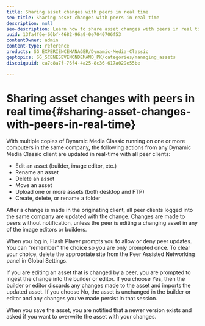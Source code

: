 ```yaml
---
title: Sharing asset changes with peers in real time
seo-title: Sharing asset changes with peers in real time
description: null
seo-description: Learn how to share asset changes with peers in real time.
uuid: 13fa4f6e-66bf-4682-96a9-0e7040706f53
contentOwner: admin
content-type: reference
products: SG_EXPERIENCEMANAGER/Dynamic-Media-Classic
geptopics: SG_SCENESEVENONDEMAND_PK/categories/managing_assets
discoiquuid: ca7c8a7f-76f4-4a25-8c36-617a029e55be

---
```


# Sharing asset changes with peers in real time{#sharing-asset-changes-with-peers-in-real-time}

With multiple copies of Dynamic Media Classic running on one or more computers in the same company, the following actions from any Dynamic Media Classic client are updated in real-time with all peer clients:

* Edit an asset (builder, image editor, etc.)
* Rename an asset
* Delete an asset
* Move an asset
* Upload one or more assets (both desktop and FTP)
* Create, delete, or rename a folder

After a change is made in the originating client, all peer clients logged into the same company are updated with the change. Changes are made to peers without notification, unless the peer is editing a changing asset in any of the image editors or builders.

When you log in, Flash Player prompts you to allow or deny peer updates. You can "remember" the choice so you are only prompted once. To clear your choice, delete the appropriate site from the Peer Assisted Networking panel in Global Settings.

If you are editing an asset that is changed by a peer, you are prompted to ingest the change into the builder or editor. If you choose Yes, then the builder or editor discards any changes made to the asset and imports the updated asset. If you choose No, the asset is unchanged in the builder or editor and any changes you’ve made persist in that session.

When you save the asset, you are notified that a newer version exists and asked if you want to overwrite the asset with your changes.
